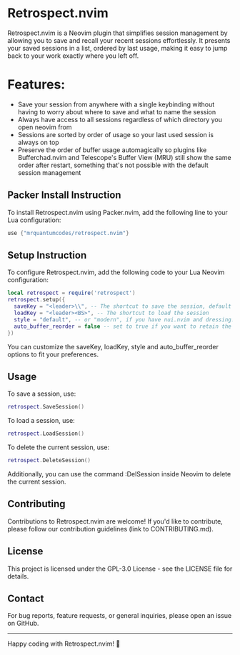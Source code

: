 # Retrospect.nvim

Retrospect.nvim is a Neovim plugin that simplifies session management by allowing you to save and recall your recent sessions effortlessly. It presents your saved sessions in a list, ordered by last usage, making it easy to jump back to your work exactly where you left off.

# Features:

* Save your session from anywhere with a single keybinding without having to worry about where to save and what to name the session
* Always have access to all sessions regardless of which directory you open neovim from
* Sessions are sorted by order of usage so your last used session is always on top
* Preserve the order of buffer usage automagically so plugins like Bufferchad.nvim and Telescope's Buffer View (MRU) still show the same order after restart, something that's not possible with the default session management


## Packer Install Instruction

To install Retrospect.nvim using Packer.nvim, add the following line to your Lua configuration:

```lua
use {"mrquantumcodes/retrospect.nvim"}
```



## Setup Instruction

To configure Retrospect.nvim, add the following code to your Lua Neovim configuration:

```lua
local retrospect = require('retrospect')
retrospect.setup({
  saveKey = "<leader>\\", -- The shortcut to save the session, default is leader+backslash(\)
  loadKey = "<leader><BS>", -- The shortcut to load the session
  style = "default", -- or "modern", if you have nui.nvim and dressing.nvim
  auto_buffer_reorder = false -- set to true if you want to retain the buffer order of usage
})
```

You can customize the saveKey, loadKey, style and auto_buffer_reorder options to fit your preferences.


## Usage

To save a session, use:

```lua
retrospect.SaveSession()
```

To load a session, use:

```lua
retrospect.LoadSession()
```

To delete the current session, use:

```lua
retrospect.DeleteSession()
```

Additionally, you can use the command :DelSession inside Neovim to delete the current session.



## Contributing

Contributions to Retrospect.nvim are welcome! If you'd like to contribute, please follow our contribution guidelines (link to CONTRIBUTING.md).


## License

This project is licensed under the GPL-3.0 License - see the LICENSE file for details.


## Contact

For bug reports, feature requests, or general inquiries, please open an issue on GitHub.

---

Happy coding with Retrospect.nvim! 🚀
